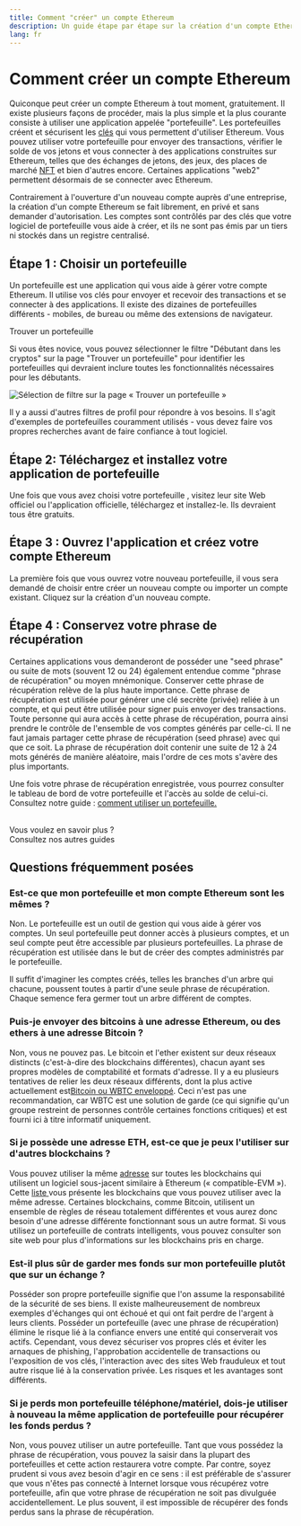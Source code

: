 ```yaml
---
title: Comment "créer" un compte Ethereum
description: Un guide étape par étape sur la création d'un compte Ethereum à l'aide d'un portefeuille.
lang: fr
---
```


# Comment créer un compte Ethereum

Quiconque peut créer un compte Ethereum à tout moment, gratuitement. Il existe plusieurs façons de procéder, mais la plus simple et la plus courante consiste à utiliser une application appelée "portefeuille". Les portefeuilles créent et sécurisent les [clés](/glossary/#key) qui vous permettent d'utiliser Ethereum. Vous pouvez utiliser votre portefeuille pour envoyer des transactions, vérifier le solde de vos jetons et vous connecter à des applications construites sur Ethereum, telles que des échanges de jetons, des jeux, des places de marché [NFT](/glossary/#nft) et bien d'autres encore. Certaines applications "web2" permettent désormais de se connecter avec Ethereum.

Contrairement à l'ouverture d'un nouveau compte auprès d'une entreprise, la création d'un compte Ethereum se fait librement, en privé et sans demander d'autorisation. Les comptes sont contrôlés par des clés que votre logiciel de portefeuille vous aide à créer, et ils ne sont pas émis par un tiers ni stockés dans un registre centralisé.

## Étape 1 : Choisir un portefeuille

Un portefeuille est une application qui vous aide à gérer votre compte Ethereum. Il utilise vos clés pour envoyer et recevoir des transactions et se connecter à des applications. Il existe des dizaines de portefeuilles différents - mobiles, de bureau ou même des extensions de navigateur.

<ButtonLink to="/wallets/find-wallet/">
  Trouver un portefeuille
</ButtonLink>

Si vous êtes novice, vous pouvez sélectionner le filtre "Débutant dans les cryptos" sur la page "Trouver un portefeuille" pour identifier les portefeuilles qui devraient inclure toutes les fonctionnalités nécessaires pour les débutants.

![Sélection de filtre sur la page « Trouver un portefeuille »](./wallet-box.png)

Il y a aussi d'autres filtres de profil pour répondre à vos besoins. Il s'agit d'exemples de portefeuilles couramment utilisés - vous devez faire vos propres recherches avant de faire confiance à tout logiciel.

## Étape 2: Téléchargez et installez votre application de portefeuille

Une fois que vous avez choisi votre portefeuille , visitez leur site Web officiel ou l'application officielle, téléchargez et installez-le. Ils devraient tous être gratuits.

## Étape 3 : Ouvrez l'application et créez votre compte Ethereum

La première fois que vous ouvrez votre nouveau portefeuille, il vous sera demandé de choisir entre créer un nouveau compte ou importer un compte existant. Cliquez sur la création d'un nouveau compte.

## Étape 4 : Conservez votre phrase de récupération

Certaines applications vous demanderont de posséder une "seed phrase" ou suite de mots (souvent 12 ou 24) également entendue comme "phrase de récupération" ou moyen mnémonique.  Conserver cette phrase de récupération relève de la plus haute importance. Cette phrase de récupération est utilisée pour générer une clé secrète (privée) reliée à un compte, et qui peut être utilisée pour signer puis envoyer des transactions.  Toute personne qui aura accès à cette phrase de récupération, pourra ainsi prendre le contrôle de l'ensemble de vos comptes générés par celle-ci. Il ne faut jamais partager cette phrase de récupération (seed phrase) avec qui que ce soit. La phrase de récupération doit contenir une suite de 12 à 24 mots générés de manière aléatoire, mais l'ordre de ces mots s'avère des plus importants.

Une fois votre phrase de récupération enregistrée, vous pourrez consulter le tableau de bord de votre portefeuille et l'accès au solde de celui-ci. Consultez notre guide : [comment utiliser un portefeuille.](/guides/how-to-use-a-wallet)

 <br />

<InfoBanner shouldSpaceBetween emoji=":eyes:">
  <div>Vous voulez en savoir plus ?</div>
  <ButtonLink to="/guides/">
    Consultez nos autres guides
  </ButtonLink>
</InfoBanner>

## Questions fréquemment posées

### Est-ce que mon portefeuille et mon compte Ethereum sont les mêmes ?

Non. Le portefeuille est un outil de gestion qui vous aide à gérer vos comptes. Un seul portefeuille peut donner accès à plusieurs comptes, et un seul compte peut être accessible par plusieurs portefeuilles. La phrase de récupération est utilisée dans le but de créer des comptes administrés par le portefeuille.

Il suffit d'imaginer les comptes créés, telles les branches d'un arbre qui chacune, poussent toutes à partir d'une seule phrase de récupération. Chaque semence fera germer tout un arbre différent de comptes.

### Puis-je envoyer des bitcoins à une adresse Ethereum, ou des ethers à une adresse Bitcoin ?

Non, vous ne pouvez pas. Le bitcoin et l'ether existent sur deux réseaux distincts (c'est-à-dire des blockchains différentes), chacun ayant ses propres modèles de comptabilité et formats d'adresse. Il y a eu plusieurs tentatives de relier les deux réseaux différents, dont la plus active actuellement est[Bitcoin ou WBTC enveloppé](https://www.bitcoin.com/get-started/what-is-wbtc/). Ceci n'est pas une recommandation, car WBTC est une solution de garde (ce qui signifie qu'un groupe restreint de personnes contrôle certaines fonctions critiques) et est fourni ici à titre informatif uniquement.

### Si je possède une adresse ETH, est-ce que je peux l'utiliser sur d'autres blockchains ?

Vous pouvez utiliser la même [adresse](/glossary/#address) sur toutes les blockchains qui utilisent un logiciel sous-jacent similaire à Ethereum (« compatible-EVM »). Cette [liste ](https://chainlist.org/) vous présente les blockchains que vous pouvez utiliser avec la même adresse. Certaines blockchains, comme Bitcoin, utilisent un ensemble de règles de réseau totalement différentes et vous aurez donc besoin d'une adresse différente fonctionnant sous un autre format. Si vous utilisez un portefeuille de contrats intelligents, vous pouvez consulter son site web pour plus d'informations sur les blockchains pris en charge.

### Est-il plus sûr de garder mes fonds sur mon portefeuille plutôt que sur un échange ?

Posséder son propre portefeuille signifie que l'on assume la responsabilité de la sécurité de ses biens. Il existe malheureusement de nombreux exemples d'échanges qui ont échoué et qui ont fait perdre de l'argent à leurs clients. Posséder un portefeuille (avec une phrase de récupération) élimine le risque lié à la confiance envers une entité qui conserverait vos actifs. Cependant, vous devez sécuriser vos propres clés et éviter les arnaques de phishing, l'approbation accidentelle de transactions ou l'exposition de vos clés, l'interaction avec des sites Web frauduleux et tout autre risque lié à la conservation privée. Les risques et les avantages sont différents.

### Si je perds mon portefeuille téléphone/matériel, dois-je utiliser à nouveau la même application de portefeuille pour récupérer les fonds perdus ?

Non, vous pouvez utiliser un autre portefeuille. Tant que vous possédez la phrase de récupération, vous pouvez la saisir dans la plupart des portefeuilles et cette action restaurera votre compte. Par contre, soyez prudent si vous avez besoin d'agir en ce sens : il est préférable de s'assurer que vous n'êtes pas connecté à Internet lorsque vous récupérez votre portefeuille, afin que votre phrase de récupération ne soit pas divulguée accidentellement. Le plus souvent, il est impossible de récupérer des fonds perdus sans la phrase de récupération.

